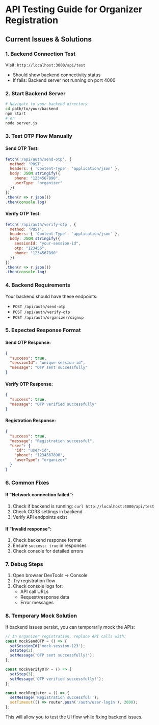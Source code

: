# API Testing Guide for Organizer Registration

## Current Issues & Solutions

### 1. **Backend Connection Test**
Visit: `http://localhost:3000/api/test`
- Should show backend connectivity status
- If fails: Backend server not running on port 4000

### 2. **Start Backend Server**
```bash
# Navigate to your backend directory
cd path/to/your/backend
npm start
# or
node server.js
```

### 3. **Test OTP Flow Manually**

#### Send OTP Test:
```javascript
fetch('/api/auth/send-otp', {
  method: 'POST',
  headers: { 'Content-Type': 'application/json' },
  body: JSON.stringify({
    phone: "1234567890",
    userType: "organizer"
  })
})
.then(r => r.json())
.then(console.log)
```

#### Verify OTP Test:
```javascript
fetch('/api/auth/verify-otp', {
  method: 'POST',
  headers: { 'Content-Type': 'application/json' },
  body: JSON.stringify({
    sessionId: "your-session-id",
    otp: "123456",
    phone: "1234567890"
  })
})
.then(r => r.json())
.then(console.log)
```

### 4. **Backend Requirements**

Your backend should have these endpoints:
- `POST /api/auth/send-otp`
- `POST /api/auth/verify-otp` 
- `POST /api/auth/organizer/signup`

### 5. **Expected Response Format**

#### Send OTP Response:
```json
{
  "success": true,
  "sessionId": "unique-session-id",
  "message": "OTP sent successfully"
}
```

#### Verify OTP Response:
```json
{
  "success": true,
  "message": "OTP verified successfully"
}
```

#### Registration Response:
```json
{
  "success": true,
  "message": "Registration successful",
  "user": {
    "id": "user-id",
    "phone": "1234567890",
    "userType": "organizer"
  }
}
```

### 6. **Common Fixes**

#### If "Network connection failed":
1. Check if backend is running: `curl http://localhost:4000/api/test`
2. Check CORS settings in backend
3. Verify API endpoints exist

#### If "Invalid response":
1. Check backend response format
2. Ensure `success: true` in responses
3. Check console for detailed errors

### 7. **Debug Steps**

1. Open browser DevTools → Console
2. Try registration flow
3. Check console logs for:
   - API call URLs
   - Request/response data
   - Error messages

### 8. **Temporary Mock Solution**

If backend issues persist, you can temporarily mock the APIs:

```javascript
// In organizer registration, replace API calls with:
const mockSendOTP = () => {
  setSessionId('mock-session-123');
  setStep(2);
  setMessage('OTP sent successfully!');
};

const mockVerifyOTP = () => {
  setStep(3);
  setMessage('OTP verified successfully!');
};

const mockRegister = () => {
  setMessage('Registration successful!');
  setTimeout(() => router.push('/auth/user-login'), 2000);
};
```

This will allow you to test the UI flow while fixing backend issues.